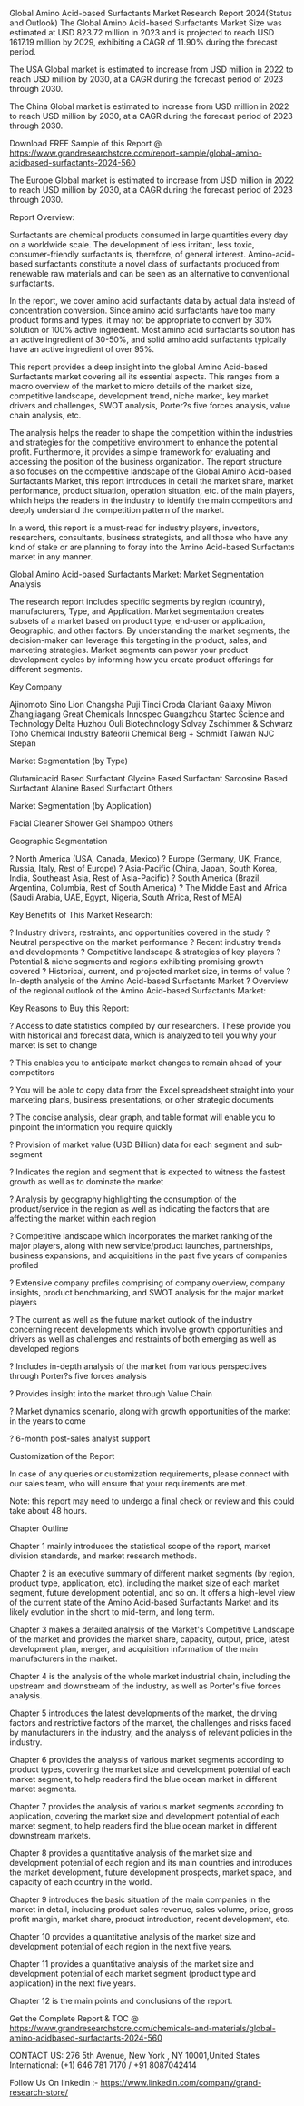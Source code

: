 Global Amino Acid-based Surfactants Market Research Report 2024(Status and Outlook)
The Global Amino Acid-based Surfactants Market Size was estimated at USD 823.72 million in 2023 and is projected to reach USD 1617.19 million by 2029, exhibiting a CAGR of 11.90% during the forecast period.

The USA Global market is estimated to increase from USD million in 2022 to reach USD million by 2030, at a CAGR during the forecast period of 2023 through 2030.

The China Global market is estimated to increase from USD million in 2022 to reach USD million by 2030, at a CAGR during the forecast period of 2023 through 2030.

Download FREE Sample of this Report @ https://www.grandresearchstore.com/report-sample/global-amino-acidbased-surfactants-2024-560

The Europe Global market is estimated to increase from USD million in 2022 to reach USD million by 2030, at a CAGR during the forecast period of 2023 through 2030.

Report Overview:

Surfactants are chemical products consumed in large quantities every day on a worldwide scale. The development of less irritant, less toxic, consumer-friendly surfactants is, therefore, of general interest. Amino-acid-based surfactants constitute a novel class of surfactants produced from renewable raw materials and can be seen as an alternative to conventional surfactants.

In the report, we cover amino acid surfactants data by actual data instead of concentration conversion. Since amino acid surfactants have too many product forms and types, it may not be appropriate to convert by 30% solution or 100% active ingredient. Most amino acid surfactants solution has an active ingredient of 30-50%, and solid amino acid surfactants typically have an active ingredient of over 95%.

This report provides a deep insight into the global Amino Acid-based Surfactants market covering all its essential aspects. This ranges from a macro overview of the market to micro details of the market size, competitive landscape, development trend, niche market, key market drivers and challenges, SWOT analysis, Porter?s five forces analysis, value chain analysis, etc.

The analysis helps the reader to shape the competition within the industries and strategies for the competitive environment to enhance the potential profit. Furthermore, it provides a simple framework for evaluating and accessing the position of the business organization. The report structure also focuses on the competitive landscape of the Global Amino Acid-based Surfactants Market, this report introduces in detail the market share, market performance, product situation, operation situation, etc. of the main players, which helps the readers in the industry to identify the main competitors and deeply understand the competition pattern of the market.

In a word, this report is a must-read for industry players, investors, researchers, consultants, business strategists, and all those who have any kind of stake or are planning to foray into the Amino Acid-based Surfactants market in any manner.

Global Amino Acid-based Surfactants Market: Market Segmentation Analysis

The research report includes specific segments by region (country), manufacturers, Type, and Application. Market segmentation creates subsets of a market based on product type, end-user or application, Geographic, and other factors. By understanding the market segments, the decision-maker can leverage this targeting in the product, sales, and marketing strategies. Market segments can power your product development cycles by informing how you create product offerings for different segments.

Key Company

Ajinomoto
Sino Lion
Changsha Puji
Tinci
Croda
Clariant
Galaxy
Miwon
Zhangjiagang Great Chemicals
Innospec
Guangzhou Startec Science and Technology
Delta
Huzhou Ouli Biotechnology
Solvay
Zschimmer & Schwarz
Toho Chemical Industry
Bafeorii Chemical
Berg + Schmidt
Taiwan NJC
Stepan

Market Segmentation (by Type)

Glutamicacid Based Surfactant
Glycine Based Surfactant
Sarcosine Based Surfactant
Alanine Based Surfactant
Others

Market Segmentation (by Application)

Facial Cleaner
Shower Gel
Shampoo
Others

Geographic Segmentation

? North America (USA, Canada, Mexico)
? Europe (Germany, UK, France, Russia, Italy, Rest of Europe)
? Asia-Pacific (China, Japan, South Korea, India, Southeast Asia, Rest of Asia-Pacific)
? South America (Brazil, Argentina, Columbia, Rest of South America)
? The Middle East and Africa (Saudi Arabia, UAE, Egypt, Nigeria, South Africa, Rest of MEA)

Key Benefits of This Market Research:

? Industry drivers, restraints, and opportunities covered in the study
? Neutral perspective on the market performance
? Recent industry trends and developments
? Competitive landscape & strategies of key players
? Potential & niche segments and regions exhibiting promising growth covered
? Historical, current, and projected market size, in terms of value
? In-depth analysis of the Amino Acid-based Surfactants Market
? Overview of the regional outlook of the Amino Acid-based Surfactants Market:

Key Reasons to Buy this Report:

? Access to date statistics compiled by our researchers. These provide you with historical and forecast data, which is analyzed to tell you why your market is set to change

? This enables you to anticipate market changes to remain ahead of your competitors

? You will be able to copy data from the Excel spreadsheet straight into your marketing plans, business presentations, or other strategic documents

? The concise analysis, clear graph, and table format will enable you to pinpoint the information you require quickly

? Provision of market value (USD Billion) data for each segment and sub-segment

? Indicates the region and segment that is expected to witness the fastest growth as well as to dominate the market

? Analysis by geography highlighting the consumption of the product/service in the region as well as indicating the factors that are affecting the market within each region

? Competitive landscape which incorporates the market ranking of the major players, along with new service/product launches, partnerships, business expansions, and acquisitions in the past five years of companies profiled

? Extensive company profiles comprising of company overview, company insights, product benchmarking, and SWOT analysis for the major market players

? The current as well as the future market outlook of the industry concerning recent developments which involve growth opportunities and drivers as well as challenges and restraints of both emerging as well as developed regions

? Includes in-depth analysis of the market from various perspectives through Porter?s five forces analysis

? Provides insight into the market through Value Chain

? Market dynamics scenario, along with growth opportunities of the market in the years to come

? 6-month post-sales analyst support

Customization of the Report

In case of any queries or customization requirements, please connect with our sales team, who will ensure that your requirements are met.

Note: this report may need to undergo a final check or review and this could take about 48 hours.

Chapter Outline

Chapter 1 mainly introduces the statistical scope of the report, market division standards, and market research methods.

Chapter 2 is an executive summary of different market segments (by region, product type, application, etc), including the market size of each market segment, future development potential, and so on. It offers a high-level view of the current state of the Amino Acid-based Surfactants Market and its likely evolution in the short to mid-term, and long term.

Chapter 3 makes a detailed analysis of the Market's Competitive Landscape of the market and provides the market share, capacity, output, price, latest development plan, merger, and acquisition information of the main manufacturers in the market.

Chapter 4 is the analysis of the whole market industrial chain, including the upstream and downstream of the industry, as well as Porter's five forces analysis.

Chapter 5 introduces the latest developments of the market, the driving factors and restrictive factors of the market, the challenges and risks faced by manufacturers in the industry, and the analysis of relevant policies in the industry.

Chapter 6 provides the analysis of various market segments according to product types, covering the market size and development potential of each market segment, to help readers find the blue ocean market in different market segments.

Chapter 7 provides the analysis of various market segments according to application, covering the market size and development potential of each market segment, to help readers find the blue ocean market in different downstream markets.

Chapter 8 provides a quantitative analysis of the market size and development potential of each region and its main countries and introduces the market development, future development prospects, market space, and capacity of each country in the world.

Chapter 9 introduces the basic situation of the main companies in the market in detail, including product sales revenue, sales volume, price, gross profit margin, market share, product introduction, recent development, etc.

Chapter 10 provides a quantitative analysis of the market size and development potential of each region in the next five years.

Chapter 11 provides a quantitative analysis of the market size and development potential of each market segment (product type and application) in the next five years.

Chapter 12 is the main points and conclusions of the report.

Get the Complete Report & TOC @ https://www.grandresearchstore.com/chemicals-and-materials/global-amino-acidbased-surfactants-2024-560

CONTACT US:
276 5th Avenue, New York , NY 10001,United States
International: (+1) 646 781 7170 / +91 8087042414

Follow Us On linkedin :- https://www.linkedin.com/company/grand-research-store/

